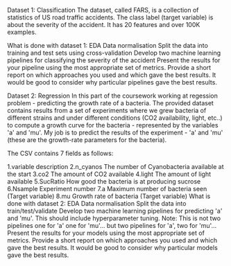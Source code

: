 Dataset 1: Classification
The dataset, called FARS, is a collection of statistics of US road traffic accidents. The class label (target variable) is about the severity of the accident. It has 20 features and over 100K examples.

What is done with dataset 1:
EDA
Data normalisation
Split the data into training and test sets using cross-validation
Develop two machine learning pipelines for classifying the severity of the accident
Present the results for your pipeline using the most appropriate set of metrics.
Provide a short report on which approaches you used and which gave the best results. It would be good to consider why particular pipelines gave the best results.



Dataset 2: Regression
In this part of the coursework working at regession problem - predicting the growth rate of a bacteria. The provided dataset contains results from a set of experiments where we grew bacteria of different strains and under different conditions (CO2 availability, light, etc..) to compute a growth curve for the bacteria - represented by the variables 'a' and 'mu'. My job is to predict the results of the experiment - 'a' and 'mu' (these are the growth-rate parameters for the bacteria).

The CSV contains 7 fields as follows:

1.variable	description
2.n_cyanos	The number of Cyanobacteria available at the start
3.co2	The amount of CO2 available
4.light	The amount of light available
5.SucRatio	How good the bacteria is at producing sucrose
6.Nsample	Experiment number
7.a	Maximum number of bacteria seen (Target variable)
8.mu	Growth rate of bacteria (Target variable)
What is done with dataset 2:
EDA
Data normalisation
Split the data into train/test/validate
Develop two machine learning pipelines for predicting 'a' and 'mu'. This should include hyperparameter tuning. Note: This is not two pipelines one for 'a' one for 'mu'... but two pipelines for 'a', two for 'mu'...
Present the results for your models using the most appropriate set of metrics.
Provide a short report on which approaches you used and which gave the best results. It would be good to consider why particular models gave the best results.
